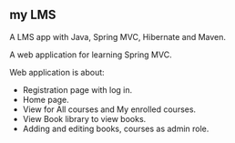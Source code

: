  my LMS
 -
 A LMS app with Java, Spring MVC, Hibernate and Maven.
 
 
A web application for learning Spring MVC.

Web application is about:


- Registration page with log in.</li>
- Home page.</li>
- View for All courses and My enrolled courses.</li>
- View Book library to view books.</li>
- Adding and editing books, courses as admin role.</li>
